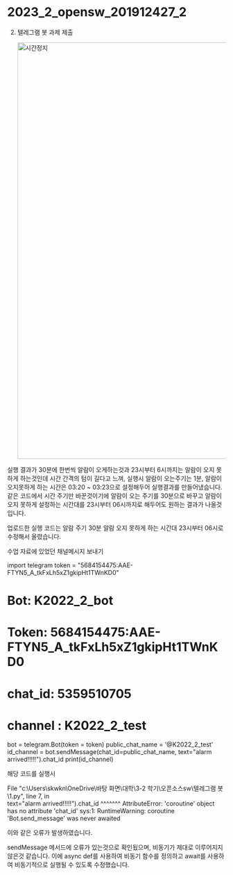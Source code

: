 # 2023_2_opensw_201912427_2 

2. 텔레그램 봇 과제 제출

   <img width="960" alt="시간정지" src="https://github.com/SeoGyeongWon/2023_2_opensw_201912427_2/assets/126853734/1727663b-c01c-43c4-a4bf-bde469df20d1">


실행 결과가 30분에 한번씩 알람이 오게하는것과 23시부터 6시까지는 알람이 오지 못하게 하는것인데 시간 간격의 텀이 길다고 느껴,
실행시 알람이 오는주기는 1분, 알람이 오지못하게 하는 시간은 03:20 ~ 03:23으로 설정해두어 실행결과를 만들어냈습니다.
같은 코드에서 시간 주기만 바꾼것이기에 알람이 오는 주기를 30분으로 바꾸고 알람이 오지 못하게 설정하는 시간대를 23시부터 06시까지로 해두어도 원하는 결과가 나올것입니다.

업로드한 실행 코드는 알람 주기 30분 알람 오지 못하게 하는 시간대 23시부터 06시로 수정해서 올렸습니다.

수업 자료에 있었던 채널메시지 보내기

import telegram
token = "5684154475:AAE-FTYN5_A_tkFxLh5xZ1gkipHt1TWnKD0"
# Bot: K2022_2_bot
# Token: 5684154475:AAE-FTYN5_A_tkFxLh5xZ1gkipHt1TWnKD0
# chat_id: 5359510705
# channel : K2022_2_test
bot = telegram.Bot(token = token)
public_chat_name = '@K2022_2_test'
id_channel = bot.sendMessage(chat_id=public_chat_name, 
text="alarm arrived!!!!!").chat_id
print(id_channel)

해당 코드를 실행시

File "c:\Users\skwkn\OneDrive\바탕 화면\대학\3-2 학기\오픈소스sw\텔레그램 봇\1.py", line 7, in <module>      
    text="alarm arrived!!!!!").chat_id
                               ^^^^^^^
AttributeError: 'coroutine' object has no attribute 'chat_id'
sys:1: RuntimeWarning: coroutine 'Bot.send_message' was never awaited 

이와 같은 오류가 발생하였습니다. 

sendMessage 메서드에 오류가 있는것으로 확인됬으며, 비동기가 제대로 이루어지지 않은것 같습니다.
이에 async def를 사용하여 비동기 함수를 정의하고 await를 사용하여 비동기적으로 실행될 수 있도록 수정했습니다.
